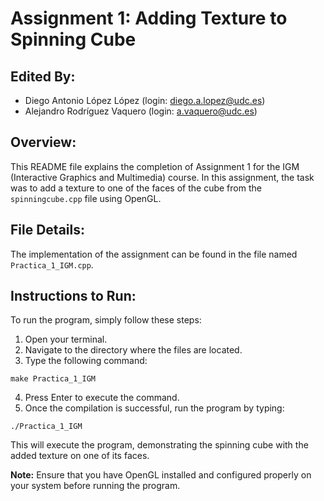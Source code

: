 # Assignment 1: Adding Texture to Spinning Cube

## Edited By:
- Diego Antonio López López (login: diego.a.lopez@udc.es)
- Alejandro Rodríguez Vaquero (login: a.vaquero@udc.es)

## Overview:
This README file explains the completion of Assignment 1 for the IGM (Interactive Graphics and Multimedia) course. In this assignment, the task was to add a texture to one of the faces of the cube from the `spinningcube.cpp` file using OpenGL.

## File Details:
The implementation of the assignment can be found in the file named `Practica_1_IGM.cpp`.

## Instructions to Run:
To run the program, simply follow these steps:
1. Open your terminal.
2. Navigate to the directory where the files are located.
3. Type the following command:

`make Practica_1_IGM`

4. Press Enter to execute the command.
5. Once the compilation is successful, run the program by typing:

`./Practica_1_IGM`


This will execute the program, demonstrating the spinning cube with the added texture on one of its faces.

**Note:** Ensure that you have OpenGL installed and configured properly on your system before running the program.

